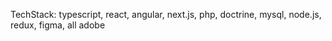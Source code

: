 TechStack: 
typescript, react, angular, next.js, php, doctrine, mysql, node.js, redux, figma, all adobe
